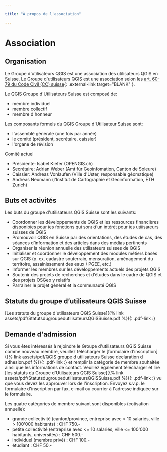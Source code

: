 ```yaml
---

title: "À propos de l'association"

---
```


# Association

## Organisation

Le Groupe d'utilisateurs QGIS est une association des utilisateurs QGIS en
Suisse. Le Groupe d'utilisateurs QGIS est une association selon les
[art. 60-79 du Code Civil (CC) suisse](https://www.fedlex.admin.ch/eli/cc/24/233_245_233/de#book_1/tit_2/chap_2){: .external-link target="BLANK" }.

Le QGIS Groupe d'Utilisateurs Suisse est composé de:

* membre individuel
* membre collectif
* membre d'honneur

Les composants formels du QGIS Groupe d'Utilisateur Suisse sont:

* l'assemblé générale (une fois par année)
* le comité (président, secrétaire, caissier)
* l'organe de révision

Comité actuel

* Présidente: Isabel Kiefer (OPENGIS.ch)
* Secrétaire: Adrian Weber (Amt für Geoinfomation, Canton de Soleure)
* Caissier: Andreas Vonlaufen (Ville d'Uster, responsable géomatique)
* Andreas Neumann (l'Institut de Cartographie et Geoinformation, ETH Zurich)

## Buts et activités

Les buts du groupe d'utilisateurs QGIS Suisse sont les suivants:

* Coordonner les développements de QGIS et les ressources financières disponibles pour les fonctions qui sont d'un intérêt pour les utilisateurs suisses de QGIS
* Promouvoir QGIS en Suisse par des orientations, des études de cas, des séances d’information et des articles dans des médias pertinents
* Organiser la réunion annuelle des utilisateurs suisses de QGIS
* Initialiser et coordonner le développement des modules métiers basés sur QGIS (p. ex. cadastre souterrain, mensuration, aménagement du territoire, assainissement des eaux / PGEE, etc.)
* Informer les membres sur les développements actuels des projets QGIS
* Soutenir des projets de recherches et d’études dans le cadre de QGIS et des projets OSGeo y relatifs
* Parrainer le projet général et la communauté QGIS

## Statuts du groupe d’utilisateurs QGIS Suisse 

[Les statuts du groupe d'utilisateurs QGIS Suisse]({% link assets/pdf/StatutsdugroupedutilisateursQGISSuisse.pdf %}){: .pdf-link :}

## Demande d'admission 

Si vous êtes intéressés à rejoindre le Groupe d'utilisateurs QGIS Suisse comme
nouveau membre, veuillez télécharger le
[formulaire d'inscription]({% link assets/pdf/QGIS groupe d utilisateurs Suisse declaration d adhesion.pdf %}){: .pdf-link :} et remplir la
catégorie de membre souhaitée ainsi que les informations de contact. Veuillez
également télécharger et lire
[les statuts du Groupe d'Utilisateurs QGIS Suisse]({% link assets/pdf/StatutsdugroupedutilisateursQGISSuisse.pdf %}){: .pdf-link :}
vu que vous devez les approuver lors de l'inscription. Envoyez s.v.p. le
formulaire d'inscription par fax, e-mail ou courrier à l'adresse indiquée sur le
formulaire.

Les quatre catégories de membre suivant sont disponibles (cotisation annuelle):

* grande collectivité (canton/province, entreprise avec > 10 salariés, ville > 100'000 habitants) : CHF 750.-
* petite collectivité (entreprise avec <= 10 salariés, ville <= 100'000 habitants, universités) : CHF 500.-
* individuel (membre privé) : CHF 100.-
* étudiant : CHF 50.-
